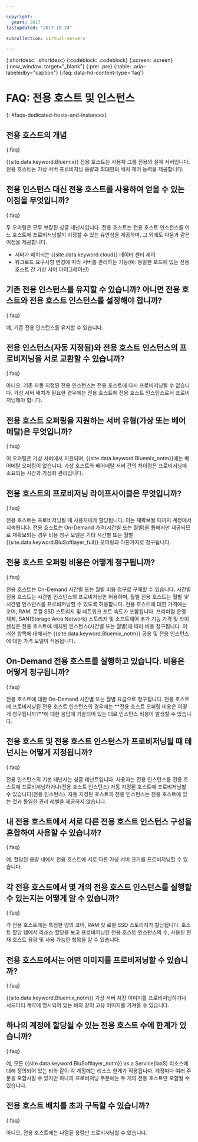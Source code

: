 ```yaml
---

copyright:
  years: 2017
lastupdated: "2017-10-24"

subcollection: virtual-servers

---
```


{:shortdesc: .shortdesc}
{:codeblock: .codeblock}
{:screen: .screen}
{:new_window: target="_blank"}
{:pre: .pre}
{:table: .aria-labeledby="caption"}
{:faq: data-hd-content-type='faq'}


# FAQ: 전용 호스트 및 인스턴스
{: #faqs-dedicated-hosts-and-instances}

## 전용 호스트의 개념
{:faq}

{{site.data.keyword.Bluemix}} 전용 호스트는 사용자 그룹 전용의 실제 서버입니다. 전용 호스트는 가상 서버 프로비저닝 용량과 최대한의 배치 제어 능력을 제공합니다.

## 전용 인스턴스 대신 전용 호스트를 사용하여 얻을 수 있는 이점을 무엇입니까?
{:faq}

두 오퍼링은 모두 보장된 싱글 테넌시입니다. 전용 호스트는 전용 호스트 인스턴스를 어느 호스트에 프로비저닝할지 지정할 수 있는 유연성을 제공하며, 그 외에도 다음과 같은 이점을 제공합니다.
   * 서버가 배치되는 {{site.data.keyword.cloud}} 데이터 센터 제어
   * 워크로드 요구사항 변경에 따라 서버를 관리하는 기능(예: 동일한 포드에 있는 전용 호스트 간 가상 서버 마이그레이션)

## 기존 전용 인스턴스를 유지할 수 있습니까? 아니면 전용 호스트와 전용 호스트 인스턴스를 설정해야 합니까?
{:faq}

예, 기존 전용 인스턴스를 유지할 수 있습니다.

## 전용 인스턴스(자동 지정됨)와 전용 호스트 인스턴스의 프로비저닝을 서로 교환할 수 있습니까?
{:faq}

아니오. 기존 자동 지정된 전용 인스턴스는 전용 호스트에 다시 프로비저닝될 수 없습니다. 가상 서버 배치가 필요한 경우에는 전용 호스트에 전용 호스트 인스턴스로서 프로비저닝해야 합니다.

## 전용 호스트 오퍼링을 지원하는 서버 유형(가상 또는 베어메탈)은 무엇입니까?
{:faq}

이 오퍼링은 가상 서버에서 지원되며, {{site.data.keyword.Bluemix_notm}}에는 베어메탈 오퍼링이 없습니다. 가상 호스트와 베어메탈 서버 간의 차이점은 프로비저닝에 소요되는 시간과 가상화 관리입니다.

## 전용 호스트의 프로비저닝 라이프사이클은 무엇입니까?
{:faq}

전용 호스트는 프로비저닝될 때 사용자에게 할당됩니다. 이는 재확보될 때까지 계정에서 지속됩니다. 전용 호스트는 On-Demand 가격(시간별 또는 월별)을 통해서만 제공되므로 재확보되는 경우 비용 청구 모델은 기타 시간별 또는 월별 {{site.data.keyword.BluSoftlayer_full}} 오퍼링과 마찬가지로 청구됩니다.

## 전용 호스트 오퍼링 비용은 어떻게 청구됩니까?
{:faq}

전용 호스트는 On-Demand 시간별 또는 월별 비용 청구로 구매할 수 있습니다. 시간별 전용 호스트는 시간별 인스턴스의 프로비저닝만 허용하며, 월별 전용 호스트는 월별 *및* 시간별 인스턴스를 프로비저닝할 수 있도록 허용합니다. 전용 호스트에 대한 가격에는 코어, RAM, 로컬 SSD 스토리지 및 네트워크 포트 속도가 포함됩니다. 프리미엄 운영 체제, SAN(Storage Area Network) 스토리지 및 소프트웨어 추가 기능 가격 및 라이센싱은 전용 호스트에 배치된 인스턴스(시간별 또는 월별)에 따라 비용 청구됩니다. 이러한 항목에 대해서는 {{site.data.keyword.Bluemix_notm}} 공용 및 전용 인스턴스에 대한 가격 모델이 적용됩니다.

## On-Demand 전용 호스트를 실행하고 있습니다. 비용은 어떻게 청구됩니까?
{:faq}

전용 호스트에 대한 On-Demand 시간별 또는 월별 요금으로 청구됩니다. 전용 호스트에 프로비저닝된 전용 호스트 인스턴스의 경우에는 **전용 호스트 오퍼링 비용은 어떻게 청구됩니까?**에 대한 응답에 기술되어 있는 대로 인스턴스 비용이 발생할 수 있습니다.

## 전용 호스트 및 전용 호스트 인스턴스가 프로비저닝될 때 테넌시는 어떻게 지정됩니까?
{:faq}

전용 인스턴스의 기본 테넌시는 싱글 테넌트입니다. 사용자는 전용 인스턴스를 전용 호스트에 프로비저닝하거나(전용 호스트 인스턴스) 자동 지정된 호스트에 프로비저닝할 수 있습니다(전용 인스턴스). 자동 지정된 호스트의 전용 인스턴스는 전용 호스트에 있는 것과 동일한 관리 레벨을 제공하지 않습니다.

## 내 전용 호스트에서 서로 다른 전용 호스트 인스턴스 구성을 혼합하여 사용할 수 있습니까?
{:faq}

예. 할당된 용량 내에서 전용 호스트에 서로 다른 가상 서버 크기를 프로비저닝할 수 있습니다.

## 각 전용 호스트에서 몇 개의 전용 호스트 인스턴스를 실행할 수 있는지는 어떻게 알 수 있습니까?
{:faq}

각 전용 호스트에는 특정한 양의 코어, RAM 및 로컬 SSD 스토리지가 할당됩니다. 호스트 할당 탭에서 리소스 할당을 보고 프로비저닝된 전용 호스트 인스턴스의 수, 사용된 현재 호스트 용량 및 사용 가능한 항목을 알 수 있습니다.

## 전용 호스트에서는 어떤 이미지를 프로비저닝할 수 있습니까?
{:faq}

{{site.data.keyword.Bluemix_notm}} 가상 서버 저장 이미지를 프로비저닝하거나 서드파티 계약에 명시되어 있는 바와 같이 고유 이미지를 가져올 수 있습니다.

## 하나의 계정에 할당될 수 있는 전용 호스트 수에 한계가 있습니까?
{:faq}

예, 모든 {{site.data.keyword.BluSoftlayer_notm}} as a Service(IaaS) 리소스에 대해 정의되어 있는 바와 같이 각 계정에는 리소스 한계가 적용됩니다. 계정마다 여러 주문을 포함시킬 수 있지만 하나의 프로비저닝 주문에는 두 개의 전용 호스트만 포함될 수 있습니다.

## 전용 호스트 배치를 초과 구독할 수 있습니까?
{:faq}

아니오, 전용 호스트에는 나열된 용량만 프로비저닝할 수 있습니다.
